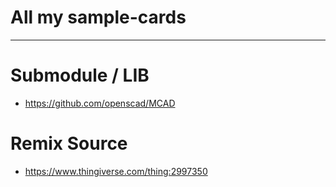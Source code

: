 # All my sample-cards 
---
# Submodule / LIB
* https://github.com/openscad/MCAD

# Remix Source
* https://www.thingiverse.com/thing:2997350

